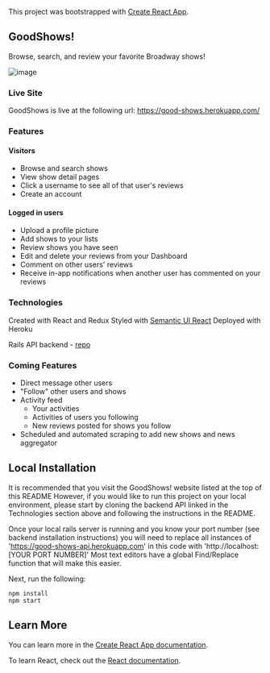 This project was bootstrapped with [Create React App](https://github.com/facebook/create-react-app).

## GoodShows!

Browse, search, and review your favorite Broadway shows! 

![image](https://user-images.githubusercontent.com/54509406/76033822-d537d200-5f02-11ea-9734-58985272676d.png)


### Live Site
GoodShows is live at the following url:
https://good-shows.herokuapp.com/

### Features
#### Visitors
 - Browse and search shows
 - View show detail pages 
 - Click a username to see all of that user's reviews
 - Create an account

 #### Logged in users
 - Upload a profile picture
 - Add shows to your lists
 - Review shows you have seen
 - Edit and delete your reviews from your Dashboard
 - Comment on other users' reviews
 - Receive in-app notifications when another user has commented on your reviews

### Technologies

Created with React and Redux
Styled with [Semantic UI React](https://react.semantic-ui.com/)
Deployed with Heroku

Rails API backend - [repo](https://github.com/slaloggia/goodshows-api)

### Coming Features
- Direct message other users
- "Follow" other users and shows
- Activity feed 
    - Your activities
    - Activities of users you following
    - New reviews posted for shows you follow
- Scheduled and automated scraping to add new shows and news aggregator

## Local Installation
It is recommended that you visit the GoodShows! website listed at the top of this README
However, if you would like to run this project on your local environment, 
please start by cloning the backend API linked in the Technologies section above and following the instructions in the README.

Once your local rails server is running and you know your port number (see backend installation instructions)
you will need to replace all instances of 'https://good-shows-api.herokuapp.com' in this code with 'http://localhost:[YOUR PORT NUMBER]'
Most text editors have a global Find/Replace function that will make this easier.

Next, run the following:
```
npm install 
npm start
```



## Learn More

You can learn more in the [Create React App documentation](https://facebook.github.io/create-react-app/docs/getting-started).

To learn React, check out the [React documentation](https://reactjs.org/).

